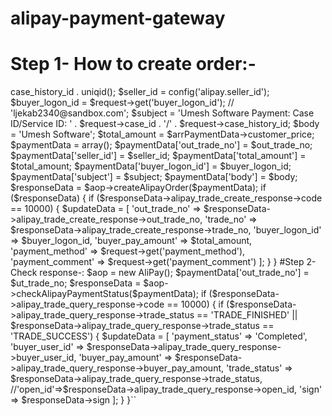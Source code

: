 # alipay-payment-gateway


# Step 1- How to create order:-

<?php

``use App\PaymentGateway\AliPay;
  $aop = new AliPay();
  $out_trade_no = $request->case_history_id . uniqid();
  $seller_id = config('alipay.seller_id');
  $buyer_logon_id = $request->get('buyer_logon_id'); // 'ljekab2340@sandbox.com';
  $subject = 'Umesh Software Payment: Case ID/Service ID: ' . $request->case_id . '/' . $request->case_history_id;
  $body = 'Umesh Software';
  $total_amount = $arrPaymentData->customer_price;
                    
$paymentData = array();
                    $paymentData['out_trade_no'] = $out_trade_no;
                    $paymentData['seller_id'] = $seller_id;
                    $paymentData['total_amount'] = $total_amount;
                    $paymentData['buyer_logon_id'] = $buyer_logon_id;
                    $paymentData['subject'] = $subject;
                    $paymentData['body'] = $body;
                    $responseData = $aop->createAlipayOrder($paymentData);
                    if ($responseData) {
                        if ($responseData->alipay_trade_create_response->code == 10000) {
                            $updateData = [
                                'out_trade_no' => $responseData->alipay_trade_create_response->out_trade_no,
                                'trade_no' => $responseData->alipay_trade_create_response->trade_no,
                                'buyer_logon_id' => $buyer_logon_id,
                                'buyer_pay_amount' => $total_amount,
                                'payment_method' => $request->get('payment_method'),
                                'payment_comment' => $request->get('payment_comment')
                            ];
                           }
                      }
       
#Step 2-Check response-:

 $aop = new AliPay();
            $paymentData['out_trade_no'] = $ut_trade_no;
            $responseData = $aop->checkAlipayPaymentStatus($paymentData);
            if ($responseData->alipay_trade_query_response->code == 10000) {
                if ($responseData->alipay_trade_query_response->trade_status == 'TRADE_FINISHED' || $responseData->alipay_trade_query_response->trade_status == 'TRADE_SUCCESS') {
                    $updateData = [ 'payment_status' => 'Completed',
                        'buyer_user_id' => $responseData->alipay_trade_query_response->buyer_user_id,
                        'buyer_pay_amount' => $responseData->alipay_trade_query_response->buyer_pay_amount,
                        'trade_status' => $responseData->alipay_trade_query_response->trade_status,
                        //'open_id'=>$responseData->alipay_trade_query_response->open_id,
                        'sign' => $responseData->sign
                    ];

                }              

            }``
